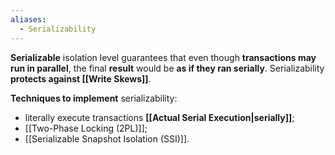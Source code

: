 ```yaml
---
aliases:
  - Serializability
---
```

**Serializable** isolation level guarantees that even though **transactions may run in parallel**, the final **result** would be **as if they ran serially**. Serializability **protects against [[Write Skews]]**.

**Techniques to implement** serializability:
- literally execute transactions **[[Actual Serial Execution|serially]]**;
- [[Two-Phase Locking (2PL)]];
- [[Serializable Snapshot Isolation (SSI)]].
